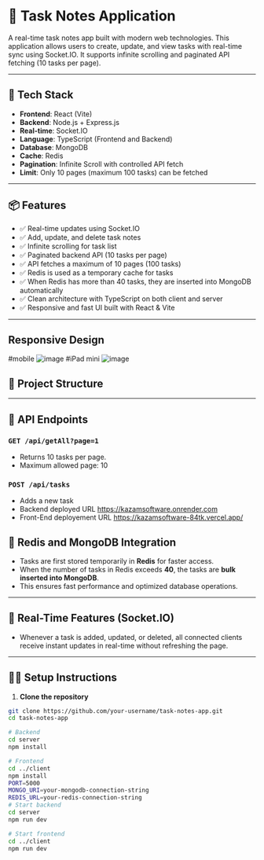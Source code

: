 # 📝 Task Notes Application

A real-time task notes app built with modern web technologies. This application allows users to create, update, and view tasks with real-time sync using Socket.IO. It supports infinite scrolling and paginated API fetching (10 tasks per page).

---

## 🚀 Tech Stack

- **Frontend**: React (Vite)
- **Backend**: Node.js + Express.js
- **Real-time**: Socket.IO
- **Language**: TypeScript (Frontend and Backend)
- **Database**: MongoDB
- **Cache**: Redis
- **Pagination**: Infinite Scroll with controlled API fetch
- **Limit**: Only 10 pages (maximum 100 tasks) can be fetched

---

## 📦 Features

- ✅ Real-time updates using Socket.IO
- ✅ Add, update, and delete task notes
- ✅ Infinite scrolling for task list
- ✅ Paginated backend API (10 tasks per page)
- ✅ API fetches a maximum of 10 pages (100 tasks)
- ✅ Redis is used as a temporary cache for tasks
- ✅ When Redis has more than 40 tasks, they are inserted into MongoDB automatically
- ✅ Clean architecture with TypeScript on both client and server
- ✅ Responsive and fast UI built with React & Vite

---

## Responsive Design

#mobile
![image](https://github.com/user-attachments/assets/83395691-b358-4ee9-8e7a-aae05f299b8d)
#iPad mini
![image](https://github.com/user-attachments/assets/655d2a12-81e8-4c27-ba81-c2ef1c0ceed6)

## 📂 Project Structure

---

## 📡 API Endpoints

### `GET /api/getAll?page=1`

- Returns 10 tasks per page.
- Maximum allowed page: 10

### `POST /api/tasks`

- Adds a new task
- Backend deployed URL https://kazamsoftware.onrender.com
- Front-End deployement URL https://kazamsoftware-84tk.vercel.app/

## 🧠 Redis and MongoDB Integration

- Tasks are first stored temporarily in **Redis** for faster access.
- When the number of tasks in Redis exceeds **40**, the tasks are **bulk inserted into MongoDB**.
- This ensures fast performance and optimized database operations.

---

## 🔁 Real-Time Features (Socket.IO)

- Whenever a task is added, updated, or deleted, all connected clients receive instant updates in real-time without refreshing the page.

---

## 🧑‍💻 Setup Instructions

1. **Clone the repository**

```bash
git clone https://github.com/your-username/task-notes-app.git
cd task-notes-app

# Backend
cd server
npm install

# Frontend
cd ../client
npm install
PORT=5000
MONGO_URI=your-mongodb-connection-string
REDIS_URL=your-redis-connection-string
# Start backend
cd server
npm run dev

# Start frontend
cd ../client
npm run dev

```

